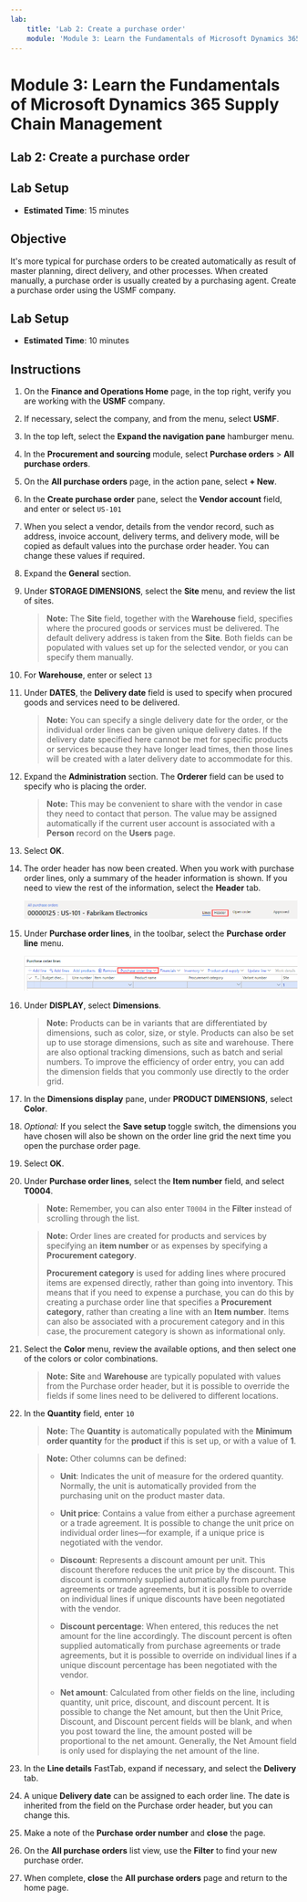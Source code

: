 ```yaml
---
lab:
    title: 'Lab 2: Create a purchase order'
    module: 'Module 3: Learn the Fundamentals of Microsoft Dynamics 365 Supply Chain Management'
---
```


# Module 3: Learn the Fundamentals of Microsoft Dynamics 365 Supply Chain Management

## Lab 2: Create a purchase order

## Lab Setup

   - **Estimated Time**: 15 minutes

## Objective

It's more typical for purchase orders to be created automatically as result of master planning, direct delivery, and other processes. When created manually, a purchase order is usually created by a purchasing agent. Create a purchase order using the USMF company. 

## Lab Setup

   - **Estimated Time**: 10 minutes

## Instructions

1.  On the **Finance and Operations Home** page, in the top right, verify you are working with the **USMF** company. 

1.  If necessary, select the company, and from the menu, select **USMF**. 

1.  In the top left, select the **Expand the navigation pane** hamburger menu. 

1.  In the **Procurement and sourcing** module, select **Purchase orders** > **All purchase orders**. 

1.  On the **All purchase orders** page, in the action pane, select **+ New**. 

1.  In the **Create purchase order** pane, select the **Vendor account** field, and enter or select `US-101`

1.  When you select a vendor, details from the vendor record, such as address, invoice account, delivery terms, and delivery mode, will be copied as default values into the purchase order header. You can change these values if required. 

1.  Expand the **General** section. 

1.  Under **STORAGE DIMENSIONS**, select the **Site** menu, and review the list of sites. 

    > **Note:** The **Site** field, together with the **Warehouse** field, specifies where the procured goods or services must be delivered. The default delivery address is taken from the **Site**. Both fields can be populated with values set up for the selected vendor, or you can specify them manually. 

1.  For **Warehouse**, enter or select `13`

1.  Under **DATES**, the **Delivery date** field is used to specify when procured goods and services need to be delivered.

    > **Note:** You can specify a single delivery date for the order, or the individual order lines can be given unique delivery dates. If the delivery date specified here cannot be met for specific products or services because they have longer lead times, then those lines will be created with a later delivery date to accommodate for this.

1.  Expand the **Administration** section. The **Orderer** field can be used to specify who is placing the order. 

    > **Note:** This may be convenient to share with the vendor in case they need to contact that person. The value may be assigned automatically if the current user account is associated with a **Person** record on the **Users** page. 

1.  Select **OK**. 

1.  The order header has now been created. When you work with purchase order lines, only a summary of the header information is shown. If you need to view the rest of the information, select the **Header** tab. 

    ![Screen image displaying the location of the Header menu](./media/lp1-m3-purchase-order-header-option.png)

1.  Under **Purchase order lines**, in the toolbar, select the **Purchase order line** menu. 

    ![Screen image showing the location of the Purchase order line menu option](./media/lp1-m3-purchase-order-purchase-order-line-menu.png)

1.  Under **DISPLAY**, select **Dimensions**. 

    > **Note:** Products can be in variants that are differentiated by dimensions, such as color, size, or style. Products can also be set up to use storage dimensions, such as site and warehouse. There are also optional tracking dimensions, such as batch and serial numbers. To improve the efficiency of order entry, you can add the dimension fields that you commonly use directly to the order grid. 

1.  In the **Dimensions display** pane, under **PRODUCT DIMENSIONS**, select **Color**. 

1.  *Optional:* If you select the **Save setup** toggle switch, the dimensions you have chosen will also be shown on the order line grid the next time you open the purchase order page. 

1.  Select **OK**. 

1.  Under **Purchase order lines**, select the **Item number** field, and select **T0004**. 

    > **Note:** Remember, you can also enter `T0004` in the **Filter** instead of scrolling through the list. 

    > **Note:** Order lines are created for products and services by specifying an **item number** or as expenses by specifying a **Procurement category**.
    > 
    > **Procurement category** is used for adding lines where procured items are expensed directly, rather than going into inventory. This means that if you need to expense a purchase, you can do this by creating a purchase order line that specifies a **Procurement category**, rather than creating a line with an **Item number**. Items can also be associated with a procurement category and in this case, the procurement category is shown as informational only. 

1.  Select the **Color** menu, review the available options, and then select one of the colors or color combinations. 

    > **Note:** **Site** and **Warehouse** are typically populated with values from the Purchase order header, but it is possible to override the fields if some lines need to be delivered to different locations. 

1.  In the **Quantity** field, enter `10` 

    > **Note:** The **Quantity** is automatically populated with the **Minimum order quantity** for the **product** if this is set up, or with a value of **1**. 

    > **Note:** Other columns can be defined:
    >
    >    - **Unit**: Indicates the unit of measure for the ordered quantity. Normally, the unit is automatically provided from the purchasing unit on the product master data. 
    >
    >    - **Unit price**: Contains a value from either a purchase agreement or a trade agreement. It is possible to change the unit price on individual order lines—for example, if a unique price is negotiated with the vendor. 
    >
    >    - **Discount**: Represents a discount amount per unit. This discount therefore reduces the unit price by the discount. This discount is commonly supplied automatically from purchase agreements or trade agreements, but it is possible to override on individual lines if unique discounts have been negotiated with the vendor. 
    >
    >    - **Discount percentage**: When entered, this reduces the net amount for the line accordingly. The discount percent is often supplied automatically from purchase agreements or trade agreements, but it is possible to override on individual lines if a unique discount percentage has been negotiated with the vendor. 
    >
    >    - **Net amount**: Calculated from other fields on the line, including quantity, unit price, discount, and discount percent. It is possible to change the Net amount, but then the Unit Price, Discount, and Discount percent fields will be blank, and when you post toward the line, the amount posted will be proportional to the net amount. Generally, the Net Amount field is only used for displaying the net amount of the line. 

1.  In the **Line details** FastTab, expand if necessary, and select the **Delivery** tab. 

1.  A unique **Delivery date** can be assigned to each order line. The date is inherited from the field on the Purchase order header, but you can change this. 

1.  Make a note of the **Purchase order number** and **close** the page. 

1.  On the **All purchase orders** list view, use the **Filter** to find your new purchase order. 

1.  When complete, **close** the **All purchase orders** page and return to the home page. 

